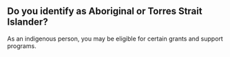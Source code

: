 ## Do you identify as Aboriginal or Torres Strait Islander?
As an indigenous person, you may be eligible for certain grants and support programs.